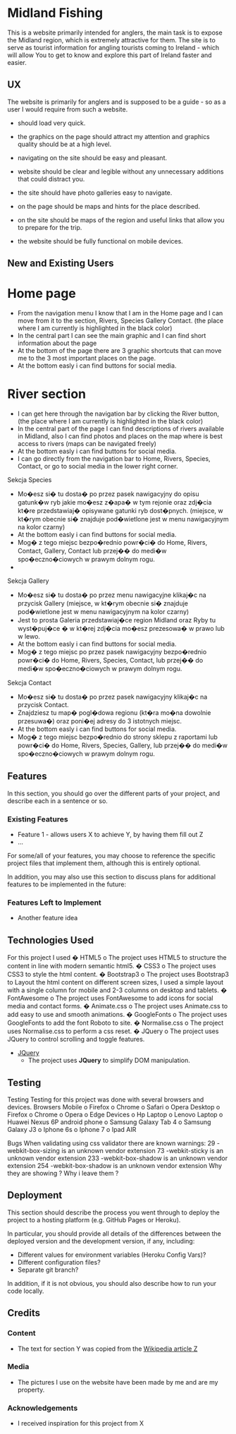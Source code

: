 # Midland Fishing

This is a website primarily intended for anglers, the main task is to expose the Midland region, which is extremely attractive for them. The site is to serve as tourist information for angling tourists coming to Ireland - which will allow You to get to know and explore this part of Ireland faster and easier.
 
## UX

The website is primarily for anglers and is supposed to be a guide - so as a user I would require from such a website.

-	 should load very quick.

-	 the graphics on the page should attract my attention and graphics quality should be at a high level.
-	 navigating on the site should be easy and pleasant.
-	 website should be clear and legible without any unnecessary additions that could distract you.
-	 the site should have photo galleries easy to navigate.
-	 on the page should be maps and hints for the place described.
-	 on the site should be maps of the region and useful links that allow you to prepare for the trip.
-	 the website should be fully functional on mobile devices. 

 
## New and Existing Users

# Home page
- From the navigation menu I know that I am in the Home page and I can move from it to the section, Rivers, Species Gallery Contact. (the place where I am currently is highlighted in the black color)
- In the central part I can see the main graphic and I can find short information about the page 
- At the bottom of the page there are 3 graphic shortcuts that can move me to the 3 most important places on the page.
- At the bottom easly i can find buttons for social media.

# River section

- I can get here through the navigation bar by clicking the River button, (the place where I am currently is highlighted in the black color)
- In the central part of the page  I can find descriptions of rivers available in Midland,  also I can find photos and places on the map where is
  best access to rivers (maps can be navigated freely)
- At the bottom easly i can find buttons for social media.
- I can go directly from the navigation bar to Home, Rivers,  Species, Contact, or go to social media in the lower right corner.





Sekcja Species 

-	Mo�esz si� tu dosta� po przez pasek nawigacyjny do opisu gatunk�w ryb jakie mo�esz z�apa� w tym rejonie oraz zdj�cia kt�re przedstawiaj� opisywane gatunki ryb dost�pnych. (miejsce, w kt�rym obecnie si� znajduje pod�wietlone jest w menu nawigacyjnym na kolor czarny)
-	At the bottom easly i can find buttons for social media.
-	Mog� z tego miejsc bezpo�rednio powr�ci� do Home, Rivers, Contact, Gallery, Contact lub przej�� do medi�w spo�eczno�ciowych w prawym dolnym rogu.
-	
Sekcja Gallery

-	Mo�esz si� tu dosta� po przez menu nawigacyjne klikaj�c na przycisk Gallery (miejsce, w kt�rym obecnie si� znajduje pod�wietlone jest w menu nawigacyjnym na kolor czarny)
-	Jest to prosta Galeria przedstawiaj�ce region Midland oraz Ryby tu wyst�puj�ce � w kt�rej zdj�cia mo�esz prezesowa� w prawo lub w lewo.
-	At the bottom easly i can find buttons for social media.
-	Mog� z tego miejsc po przez pasek nawigacyjny bezpo�rednio powr�ci� do Home, Rivers, Species, Contact, lub przej�� do medi�w spo�eczno�ciowych w prawym dolnym rogu.




Sekcja Contact


-  Mo�esz si� tu dosta� po przez pasek nawigacyjny klikaj�c na przycisk Contact.
-	Znajdziesz tu map� pogl�dowa regionu (kt�ra mo�na dowolnie przesuwa�) oraz poni�ej adresy do 3 istotnych miejsc.
- At the bottom easly i can find buttons for social media.
-	 Mog� z tego miejsc bezpo�rednio do strony sklepu z raportami lub powr�ci� do Home, Rivers, Species, Gallery, lub przej�� do medi�w spo�eczno�ciowych w prawym dolnym rogu.


## Features

In this section, you should go over the different parts of your project, and describe each in a sentence or so.
 
### Existing Features
- Feature 1 - allows users X to achieve Y, by having them fill out Z
- ...

For some/all of your features, you may choose to reference the specific project files that implement them, although this is entirely optional.

In addition, you may also use this section to discuss plans for additional features to be implemented in the future:

### Features Left to Implement
- Another feature idea

## Technologies Used

For this project I used
�	HTML5
o	The project uses HTML5 to structure the content in line with modern semantic html5.
�	CSS3
o	The project uses CSS3 to style the html content.
�	Bootstrap3
o	The project uses Bootstrap3 to Layout the html content on different screen sizes, I used a simple layout with a single column for mobile and 2-3 columns on desktop and tablets.
�	FontAwesome
o	The project uses FontAwesome to add icons for social media and contact forms.
�	Animate.css
o	The project uses Animate.css to add easy to use and smooth animations.
�	GoogleFonts
o	The project uses GoogleFonts to add the font Roboto to site.
�	Normalise.css
o	The project uses Normalise.css to perform a css reset.
�	JQuery
o	The project uses JQuery to control scrolling and toggle features.
- [JQuery](https://jquery.com)
    - The project uses **JQuery** to simplify DOM manipulation.


## Testing

Testing
Testing for this project was done with several browsers and devices.
Browsers
Mobile
o		Firefox
o		Chrome
o		Safari
o		Opera
Desktop
o		Firefox
o		Chrome
o		Opera
o		Edge
Devices
o		Hp Laptop
o		Lenovo Laptop
o		Huawei Nexus 6P android phone
o		Samsung Galaxy Tab 4
o		Samsung Galaxy J3
o		Iphone 6s
o		Iphone 7
o		Ipad AIR

Bugs
When validating using css validator there are known warnings:
29 -webkit-box-sizing is an unknown vendor extension 73 -webkit-sticky is an unknown vendor extension 233 -webkit-box-shadow is an unknown vendor extension 254 -webkit-box-shadow is an unknown vendor extension
Why they are showing ? Why i leave them ?


## Deployment

This section should describe the process you went through to deploy the project to a hosting platform (e.g. GitHub Pages or Heroku).

In particular, you should provide all details of the differences between the deployed version and the development version, if any, including:
- Different values for environment variables (Heroku Config Vars)?
- Different configuration files?
- Separate git branch?

In addition, if it is not obvious, you should also describe how to run your code locally.


## Credits

### Content
- The text for section Y was copied from the [Wikipedia article Z](https://en.wikipedia.org/wiki/Z)

### Media
- The pictures I use on the website have been made by me and are my property.

### Acknowledgements

- I received inspiration for this project from X

